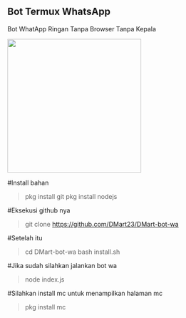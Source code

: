 ## Bot Termux WhatsApp 

Bot WhatApp Ringan Tanpa Browser Tanpa Kepala

<img src = "https://mobile.twitter.com/zulmasri_/photo" width = "300">

#Install bahan
> pkg install git
> pkg install nodejs

#Eksekusi github nya
> git clone https://github.com/DMart23/DMart-bot-wa

#Setelah itu 
> cd DMart-bot-wa
> bash install.sh

#Jika sudah silahkan jalankan bot wa
> node index.js



#Silahkan install mc untuk menampilkan halaman mc
> pkg install mc

